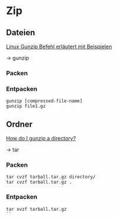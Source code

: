 # Zip

## Dateien

[Linux Gunzip Befehl erläutert mit Beispielen](https://www.howtoforge.de/anleitung/linux-gunzip-befehl/)

-> gunzip

### Packen


### Entpacken

```
gunzip [compressed-file-name]
gunzip file1.gz
```

## Ordner

[How do I gunzip a directory?](https://superuser.com/questions/74850/how-do-i-gunzip-a-directory)

-> tar

### Packen

```
tar cvzf tarball.tar.gz directory/
tar cvzf tarball.tar.gz .
```

### Entpacken

```
tar xvzf tarball.tar.gz
``
